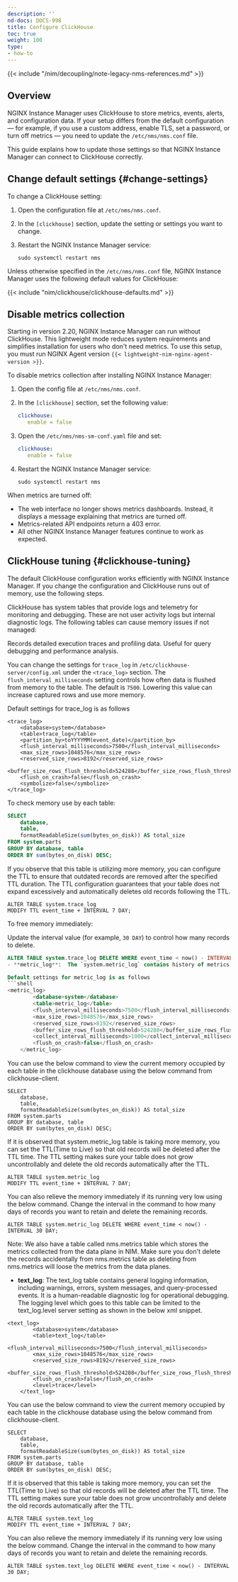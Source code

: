 ```yaml
---
description: ''
nd-docs: DOCS-998
title: Configure ClickHouse
toc: true
weight: 100
type:
- how-to
---
```


{{< include "/nim/decoupling/note-legacy-nms-references.md" >}}

## Overview

NGINX Instance Manager uses ClickHouse to store metrics, events, alerts, and configuration data.
If your setup differs from the default configuration — for example, if you use a custom address, enable TLS, set a password, or turn off metrics — you need to update the `/etc/nms/nms.conf` file.

This guide explains how to update those settings so that NGINX Instance Manager can connect to ClickHouse correctly.

## Change default settings {#change-settings}

To change a ClickHouse setting:

1. Open the configuration file at `/etc/nms/nms.conf`.

2. In the `[clickhouse]` section, update the setting or settings you want to change.

3. Restart the NGINX Instance Manager service:

   ```shell
   sudo systemctl restart nms
   ```

Unless otherwise specified in the `/etc/nms/nms.conf` file, NGINX Instance Manager uses the following default values for ClickHouse:

{{< include "nim/clickhouse/clickhouse-defaults.md" >}}


## Disable metrics collection

Starting in version 2.20, NGINX Instance Manager can run without ClickHouse. This lightweight mode reduces system requirements and simplifies installation for users who don't need metrics. To use this setup, you must run NGINX Agent version `{{< lightweight-nim-nginx-agent-version >}}`.

To disable metrics collection after installing NGINX Instance Manager:

1. Open the config file at `/etc/nms/nms.conf`.

2. In the `[clickhouse]` section, set the following value:

   ```yaml
   clickhouse:
      enable = false
   ```

3. Open the `/etc/nms/nms-sm-conf.yaml` file and set:

   ```yaml
   clickhouse:
      enable = false
   ```

4. Restart the NGINX Instance Manager service:

   ```shell
   sudo systemctl restart nms
   ```

When metrics are turned off:

- The web interface no longer shows metrics dashboards. Instead, it displays a message explaining that metrics are turned off.
- Metrics-related API endpoints return a 403 error.
- All other NGINX Instance Manager features continue to work as expected.

## ClickHouse tuning {#clickhouse-tuning}

The default ClickHouse configuration works efficiently with NGINX Instance Manager. If you change the configuration and ClickHouse runs out of memory, use the following steps.

ClickHouse has system tables that provide logs and telemetry for monitoring and debugging. These are not user activity logs but internal diagnostic logs. The following tables can cause memory issues if not managed:

Records detailed execution traces and profiling data. Useful for query debugging and performance analysis.

You can change the settings for `trace_log` in `/etc/clickhouse-server/config.xml` under the `<trace_log>` section. The `flush_interval_milliseconds` setting controls how often data is flushed from memory to the table. The default is `7500`. Lowering this value can increase captured rows and use more memory.

Default settings for trace_log is as follows
```shell
<trace_log>
    <database>system</database>
    <table>trace_log</table>
    <partition_by>toYYYYMM(event_date)</partition_by>
    <flush_interval_milliseconds>7500</flush_interval_milliseconds>
    <max_size_rows>1048576</max_size_rows>
    <reserved_size_rows>8192</reserved_size_rows>
    <buffer_size_rows_flush_threshold>524288</buffer_size_rows_flush_threshold>
    <flush_on_crash>false</flush_on_crash>
    <symbolize>false</symbolize>
</trace_log>
```

To check memory use by each table:

```sql
SELECT
    database,
    table,
    formatReadableSize(sum(bytes_on_disk)) AS total_size
FROM system.parts
GROUP BY database, table
ORDER BY sum(bytes_on_disk) DESC;
```
If you observe that this table is utilizing more memory, you can configure the TTL to ensure that outdated records are removed after the specified TTL duration. The TTL configuration guarantees that your table does not expand excessively and automatically deletes old records following the TTL.

```shell
ALTER TABLE system.trace_log
MODIFY TTL event_time + INTERVAL 7 DAY;
```
To free memory immediately:

Update the interval value (for example, `30 DAY`) to control how many records to delete.

```sql
ALTER TABLE system.trace_log DELETE WHERE event_time < now() - INTERVAL 30 DAY;
- **metric_log**:  The `system.metric_log` contains history of metrics values from tables system.metrics and system.events, periodically flushed to disk. It serves as a time-series table that periodically records historical data from system.metrics and system.events over time. This table acts like an essential tool providing historical tracking of captured metrics and event data, making it easier to debug performance trends, spikes, or irregularities. Too much of historical data in this table can occupy more memory and make the clickhouse run out of memory if not properly configured. 

Default settings for metric_log is as follows
```shell
<metric_log>
        <database>system</database>
        <table>metric_log</table>
        <flush_interval_milliseconds>7500</flush_interval_milliseconds>
        <max_size_rows>1048576</max_size_rows>
        <reserved_size_rows>8192</reserved_size_rows>
        <buffer_size_rows_flush_threshold>524288</buffer_size_rows_flush_threshold>
        <collect_interval_milliseconds>1000</collect_interval_milliseconds>
        <flush_on_crash>false</flush_on_crash>
    </metric_log>
```

You can use the below command to view the current memory occupied by each table in the clickhouse database using the below command from clickhouse-client.
```shell
SELECT
    database,
    table,
    formatReadableSize(sum(bytes_on_disk)) AS total_size
FROM system.parts
GROUP BY database, table
ORDER BY sum(bytes_on_disk) DESC;
```

If it is observed that system.metric_log table is taking more memory, you can set the TTL(Time to Live) so that old records will be deleted after the TTL time. The TTL setting makes sure your table does not grow uncontrollably and delete the old records automatically after the TTL.
```shell
ALTER TABLE system.metric_log
MODIFY TTL event_time + INTERVAL 7 DAY;
```

You can also relieve the memory immediately if its running very low using the below command. Change the interval in the command to how many days of records you want to retain and delete the remaining records.
```shell
ALTER TABLE system.metric_log DELETE WHERE event_time < now() - INTERVAL 30 DAY;
```
Note: We also have a table called nms.metrics table which stores the metrics collected from the data plane in NIM. Make sure you don't delete the records accidentally from nms.metrics table as deleting from nms.metrics will loose the metrics from the data planes.

- **text_log**: The text_log table contains general logging information, including warnings, errors, system messages, and query-processed events. It is a human-readable diagnostic log for operational debugging. The logging level which goes to this table can be limited to the text_log.level server setting as shown in the below xml snippet.
```shell
<text_log>
        <database>system</database>
        <table>text_log</table>
        <flush_interval_milliseconds>7500</flush_interval_milliseconds>
        <max_size_rows>1048576</max_size_rows>
        <reserved_size_rows>8192</reserved_size_rows>
        <buffer_size_rows_flush_threshold>524288</buffer_size_rows_flush_threshold>
        <flush_on_crash>false</flush_on_crash>
        <level>trace</level>
    </text_log>
```
You can use the below command to view the current memory occupied by each table in the clickhouse database using the below command from clickhouse-client.
```shell
SELECT
    database,
    table,
    formatReadableSize(sum(bytes_on_disk)) AS total_size
FROM system.parts
GROUP BY database, table
ORDER BY sum(bytes_on_disk) DESC;
```

If it is observed that this table is taking more memory, you can set the TTL(Time to Live) so that old records will be deleted after the TTL time. The TTL setting makes sure your table does not grow uncontrollably and delete the old records automatically after the TTL.
```shell
ALTER TABLE system.text_log
MODIFY TTL event_time + INTERVAL 7 DAY;
```
You can also relieve the memory immediately if its running very low using the below command. Change the interval in the command to how many days of records you want to retain and delete the remaining records.
```shell
ALTER TABLE system.text_log DELETE WHERE event_time < now() - INTERVAL 30 DAY;
```
